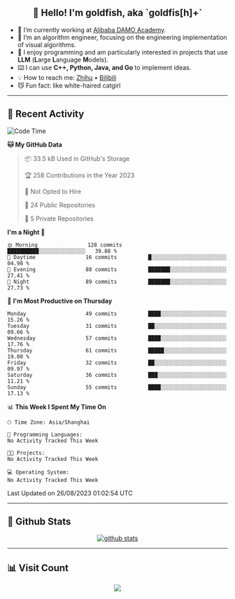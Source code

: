 
<h2 align="center">👋 Hello! I'm goldfish, aka `goldfis[h]+`</h2>

- 📍 I’m currently working at [Alibaba DAMO Academy](https://damo.alibaba.com/).  
- 🌱 I’m an algorithm engineer, focusing on the engineering implementation of visual algorithms.  
- 💬 I enjoy programming and am particularly interested in projects that use **LLM** (**L**arge **L**anguage **M**odels).   
- ⌨️ I can use **C++, Python, Java, and Go** to implement ideas.  
- 💡 How to reach me: [Zhihu](https://www.zhihu.com/people/goldfishh) • [Bilibili](https://space.bilibili.com/11349246)  
- 😼 Fun fact: like white-haired catgirl  

-------

## 🔧 Recent Activity

<!--START_SECTION:waka-->
![Code Time](http://img.shields.io/badge/Code%20Time-13%20hrs%2028%20mins-blue)

**🐱 My GitHub Data** 

> 📦 33.5 kB Used in GitHub's Storage 
 > 
> 🏆 258 Contributions in the Year 2023
 > 
> 🚫 Not Opted to Hire
 > 
> 📜 24 Public Repositories 
 > 
> 🔑 5 Private Repositories 
 > 
**I'm a Night 🦉** 

```text
🌞 Morning                128 commits         ██████████░░░░░░░░░░░░░░░   39.88 % 
🌆 Daytime                16 commits          █░░░░░░░░░░░░░░░░░░░░░░░░   04.98 % 
🌃 Evening                88 commits          ███████░░░░░░░░░░░░░░░░░░   27.41 % 
🌙 Night                  89 commits          ███████░░░░░░░░░░░░░░░░░░   27.73 % 
```
📅 **I'm Most Productive on Thursday** 

```text
Monday                   49 commits          ████░░░░░░░░░░░░░░░░░░░░░   15.26 % 
Tuesday                  31 commits          ██░░░░░░░░░░░░░░░░░░░░░░░   09.66 % 
Wednesday                57 commits          ████░░░░░░░░░░░░░░░░░░░░░   17.76 % 
Thursday                 61 commits          █████░░░░░░░░░░░░░░░░░░░░   19.00 % 
Friday                   32 commits          ██░░░░░░░░░░░░░░░░░░░░░░░   09.97 % 
Saturday                 36 commits          ███░░░░░░░░░░░░░░░░░░░░░░   11.21 % 
Sunday                   55 commits          ████░░░░░░░░░░░░░░░░░░░░░   17.13 % 
```


📊 **This Week I Spent My Time On** 

```text
🕑︎ Time Zone: Asia/Shanghai

💬 Programming Languages: 
No Activity Tracked This Week

🐱‍💻 Projects: 
No Activity Tracked This Week

💻 Operating System: 
No Activity Tracked This Week
```


 Last Updated on 26/08/2023 01:02:54 UTC
<!--END_SECTION:waka-->

-------

## 📆 Github Stats

<p align="center">
    <a href="https://github.com/anuraghazra/github-readme-stats">
      <img src="https://github-readme-stats.vercel.app/api?username=goldfishh&show_icons=true&theme=dracula" alt="github stats" />
    </a>
</p>

-------

## 📊 Visit Count

<p align="center">
  <a href="https://count.getloli.com/"><img src="https://count.getloli.com/get/@:goldfishh?theme=rule34"></a>
</p>
